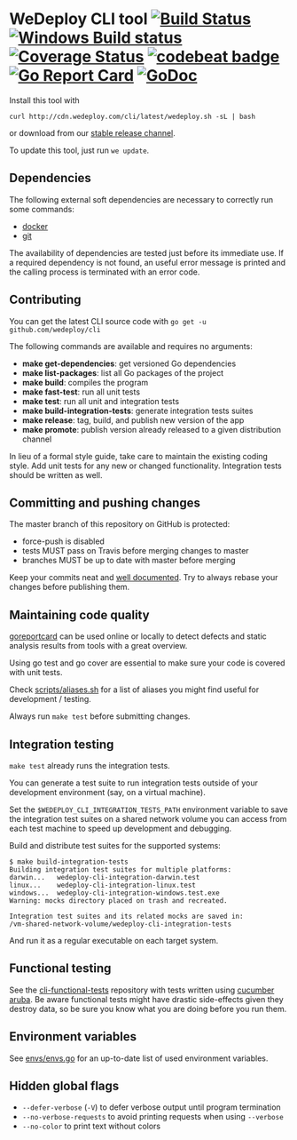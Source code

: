 # WeDeploy CLI tool [![Build Status](http://img.shields.io/travis/wedeploy/cli/master.svg?style=flat)](https://travis-ci.org/wedeploy/cli) [![Windows Build status](https://ci.appveyor.com/api/projects/status/06l69s8kc6nrqi74?svg=true)](https://ci.appveyor.com/project/wedeploy/cli) [![Coverage Status](https://coveralls.io/repos/wedeploy/cli/badge.svg)](https://coveralls.io/r/wedeploy/cli) [![codebeat badge](https://codebeat.co/badges/bd6acb49-ccdf-4045-a877-05da0198261a)](https://codebeat.co/projects/github-com-wedeploy-cli) [![Go Report Card](https://goreportcard.com/badge/github.com/wedeploy/cli)](https://goreportcard.com/report/github.com/wedeploy/cli) [![GoDoc](https://godoc.org/github.com/wedeploy/cli?status.svg)](https://godoc.org/github.com/wedeploy/cli)

Install this tool with

`curl http://cdn.wedeploy.com/cli/latest/wedeploy.sh -sL | bash`

or download from our [stable release channel](https://dl.equinox.io/wedeploy/we/stable).

To update this tool, just run `we update`.

## Dependencies
The following external soft dependencies are necessary to correctly run some commands:
* [docker](https://www.docker.com/)
* [git](https://git-scm.com/)

The availability of dependencies are tested just before its immediate use. If a required dependency is not found, an useful error message is printed and the calling process is terminated with an error code.

## Contributing
You can get the latest CLI source code with `go get -u github.com/wedeploy/cli`

The following commands are available and requires no arguments:

* **make get-dependencies**: get versioned Go dependencies
* **make list-packages**: list all Go packages of the project
* **make build**: compiles the program
* **make fast-test**: run all unit tests
* **make test**: run all unit and integration tests
* **make build-integration-tests**: generate integration tests suites
* **make release**: tag, build, and publish new version of the app
* **make promote**: publish version already released to a given distribution channel

In lieu of a formal style guide, take care to maintain the existing coding style. Add unit tests for any new or changed functionality. Integration tests should be written as well.

## Committing and pushing changes
The master branch of this repository on GitHub is protected:
* force-push is disabled
* tests MUST pass on Travis before merging changes to master
* branches MUST be up to date with master before merging

Keep your commits neat and [well documented](https://wiki.openstack.org/wiki/GitCommitMessages). Try to always rebase your changes before publishing them.

## Maintaining code quality
[goreportcard](https://goreportcard.com/report/github.com/wedeploy/cli) can be used online or locally to detect defects and static analysis results from tools with a great overview.

Using go test and go cover are essential to make sure your code is covered with unit tests.

Check [scripts/aliases.sh](https://github.com/wedeploy/cli/tree/master/scripts/aliases.sh) for a list of aliases you might find useful for development / testing.

Always run `make test` before submitting changes.

## Integration testing
`make test` already runs the integration tests.

You can generate a test suite to run integration tests outside of your development environment (say, on a virtual machine).

Set the `$WEDEPLOY_CLI_INTEGRATION_TESTS_PATH` environment variable to save the integration test suites on a shared network volume you can access from each test machine to speed up development and debugging.

Build and distribute test suites for the supported systems:

```
$ make build-integration-tests
Building integration test suites for multiple platforms:
darwin...	wedeploy-cli-integration-darwin.test
linux...	wedeploy-cli-integration-linux.test
windows...	wedeploy-cli-integration-windows.test.exe
Warning: mocks directory placed on trash and recreated.

Integration test suites and its related mocks are saved in:
/vm-shared-network-volume/wedeploy-cli-integration-tests
```

And run it as a regular executable on each target system.

## Functional testing
See the [cli-functional-tests](http://github.com/wedeploy/cli-functional-tests) repository with tests written using [cucumber aruba](https://github.com/cucumber/aruba). Be aware functional tests might have drastic side-effects given they destroy data, so be sure you know what you are doing before you run them.

## Environment variables
See [envs/envs.go](envs/envs.go) for an up-to-date list of used environment variables.

## Hidden global flags
* `--defer-verbose` (`-V`) to defer verbose output until program termination
* `--no-verbose-requests` to avoid printing requests when using `--verbose`
* `--no-color` to print text without colors
